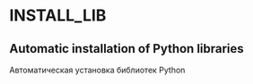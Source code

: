 # INSTALL_LIB
Automatic installation of Python libraries
----
Автоматическая установка библиотек Python
